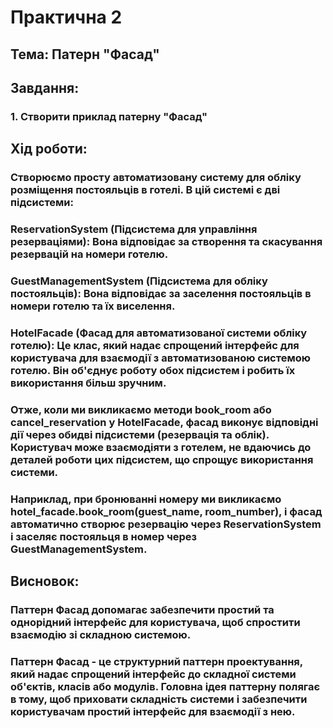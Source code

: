 # **Практична 2**
## Тема: Патерн "Фасад"
## Завдання:
### 1. Створити приклад патерну "Фасад"
## Хід роботи:
### Створюємо просту автоматизовану систему для обліку розміщення постояльців в готелі. В цій системі є дві підсистеми:

### ReservationSystem (Підсистема для управління резерваціями): Вона відповідає за створення та скасування резервацій на номери готелю.

### GuestManagementSystem (Підсистема для обліку постояльців): Вона відповідає за заселення постояльців в номери готелю та їх виселення.

### HotelFacade (Фасад для автоматизованої системи обліку готелю): Це клас, який надає спрощений інтерфейс для користувача для взаємодії з автоматизованою системою готелю. Він об'єднує роботу обох підсистем і робить їх використання більш зручним.

### Отже, коли ми викликаємо методи book_room або cancel_reservation у HotelFacade, фасад виконує відповідні дії через обидві підсистеми (резервація та облік). Користувач може взаємодіяти з готелем, не вдаючись до деталей роботи цих підсистем, що спрощує використання системи.

### Наприклад, при бронюванні номеру ми викликаємо hotel_facade.book_room(guest_name, room_number), і фасад автоматично створює резервацію через ReservationSystem і заселяє постояльця в номер через GuestManagementSystem.
## Висновок:
### Паттерн Фасад допомагає забезпечити простий та однорідний інтерфейс для користувача, щоб спростити взаємодію зі складною системою.
### Паттерн Фасад - це структурний паттерн проектування, який надає спрощений інтерфейс до складної системи об'єктів, класів або модулів. Головна ідея паттерну полягає в тому, щоб приховати складність системи і забезпечити користувачам простий інтерфейс для взаємодії з нею.